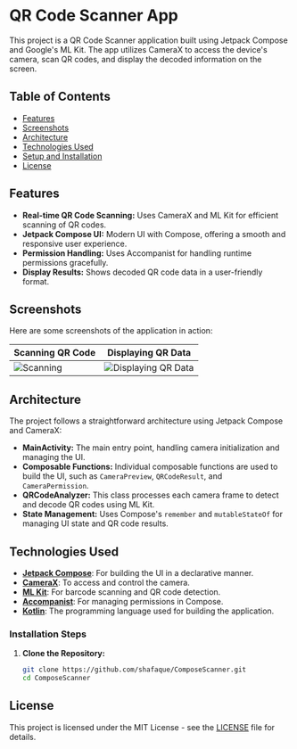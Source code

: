 # QR Code Scanner App

This project is a QR Code Scanner application built using Jetpack Compose and Google's ML Kit. The app utilizes CameraX to access the device's camera, scan QR codes, and display the decoded information on the screen.

## Table of Contents

- [Features](#features)
- [Screenshots](#screenshots)
- [Architecture](#architecture)
- [Technologies Used](#technologies-used)
- [Setup and Installation](#setup-and-installation)
- [License](#license)

## Features

- **Real-time QR Code Scanning:** Uses CameraX and ML Kit for efficient scanning of QR codes.
- **Jetpack Compose UI:** Modern UI with Compose, offering a smooth and responsive user experience.
- **Permission Handling:** Uses Accompanist for handling runtime permissions gracefully.
- **Display Results:** Shows decoded QR code data in a user-friendly format.

## Screenshots

Here are some screenshots of the application in action:

| Scanning QR Code | Displaying QR Data |
|------------------|--------------------|
| ![Scanning](screenshots/scanning.png) | ![Displaying QR Data](screenshots/displaying_qr_data.png) |

## Architecture

The project follows a straightforward architecture using Jetpack Compose and CameraX:

- **MainActivity:** The main entry point, handling camera initialization and managing the UI.
- **Composable Functions:** Individual composable functions are used to build the UI, such as `CameraPreview`, `QRCodeResult`, and `CameraPermission`.
- **QRCodeAnalyzer:** This class processes each camera frame to detect and decode QR codes using ML Kit.
- **State Management:** Uses Compose's `remember` and `mutableStateOf` for managing UI state and QR code results.

## Technologies Used

- [**Jetpack Compose**](https://developer.android.com/jetpack/compose): For building the UI in a declarative manner.
- [**CameraX**](https://developer.android.com/training/camerax): To access and control the camera.
- [**ML Kit**](https://developers.google.com/ml-kit): For barcode scanning and QR code detection.
- [**Accompanist**](https://github.com/google/accompanist): For managing permissions in Compose.
- [**Kotlin**](https://kotlinlang.org/): The programming language used for building the application.


### Installation Steps

1. **Clone the Repository:**

   ```bash
   git clone https://github.com/shafaque/ComposeScanner.git
   cd ComposeScanner

## License

This project is licensed under the MIT License - see the [LICENSE](LICENSE) file for details.


